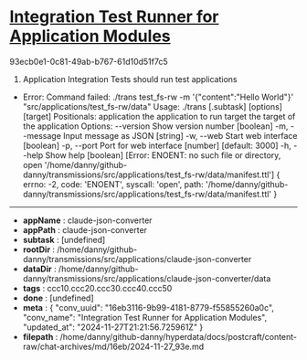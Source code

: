 # [Integration Test Runner for Application Modules](https://claude.ai/chat/16eb3116-9b99-4181-8779-f55855260a0c)

93ecb0e1-0c81-49ab-b767-61d10d51f7c5

1) Application Integration Tests should run test applications
  - Error: Command failed: ./trans test_fs-rw -m '{"content":"Hello World"}' "src/applications/test_fs-rw/data"
  Usage: ./trans <application>[.subtask] [options] [target]
  Positionals:
    application  the application to run
    target       the target of the application
  Options:
        --version  Show version number                                   [boolean]
    -m, --message  Input message as JSON                                  [string]
    -w, --web      Start web interface                                   [boolean]
    -p, --port     Port for web interface                 [number] [default: 3000]
    -h, --help     Show help                                             [boolean]
  [Error: ENOENT: no such file or directory, open '/home/danny/github-danny/transmissions/src/applications/test_fs-rw/data/manifest.ttl'] {
    errno: -2,
    code: 'ENOENT',
    syscall: 'open',
    path: '/home/danny/github-danny/transmissions/src/applications/test_fs-rw/data/manifest.ttl'
  }

---

* **appName** : claude-json-converter
* **appPath** : claude-json-converter
* **subtask** : [undefined]
* **rootDir** : /home/danny/github-danny/transmissions/src/applications/claude-json-converter
* **dataDir** : /home/danny/github-danny/transmissions/src/applications/claude-json-converter/data
* **tags** : ccc10.ccc20.ccc30.ccc40.ccc50
* **done** : [undefined]
* **meta** : {
  "conv_uuid": "16eb3116-9b99-4181-8779-f55855260a0c",
  "conv_name": "Integration Test Runner for Application Modules",
  "updated_at": "2024-11-27T21:21:56.725961Z"
}
* **filepath** : /home/danny/github-danny/hyperdata/docs/postcraft/content-raw/chat-archives/md/16eb/2024-11-27_93e.md